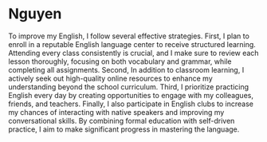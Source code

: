 # Nguyen
To improve my English, I follow several effective strategies. 
First, I plan to enroll in a reputable English language center to receive structured learning. Attending every class consistently is crucial, and I make sure to review each lesson thoroughly, focusing on both vocabulary and grammar, while completing all assignments. 
Second, In addition to classroom learning, I actively seek out high-quality online resources to enhance my understanding beyond the school curriculum. 
Third, I prioritize practicing English every day by creating opportunities to engage with my colleagues, friends, and teachers. 
Finally, I also participate in English clubs to increase my chances of interacting with native speakers and improving my conversational skills. By combining formal education with self-driven practice, I aim to make significant progress in mastering the language.